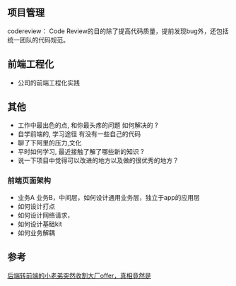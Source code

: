 ## 项目管理
codereview：
Code Review的目的除了提高代码质量，提前发现bug外，还包括统一团队的代码规范。
## 前端工程化
* 公司的前端工程化实践
## 其他
* 工作中最出色的点, 和你最头疼的问题 如何解决的 ?
* 自学前端的, 学习途径 有没有一些自己的代码
* 聊了下阿里的压力,文化
* 平时如何学习, 最近接触了解了哪些新的知识 ?
* 说一下项目中觉得可以改进的地方以及做的很优秀的地方？


### 前端页面架构

* 业务A 业务B，中间层，如何设计通用业务层，独立于app的应用层 
* 如何设计打点
* 如何设计网络请求，
* 如何设计基础kit
* 如何业务解耦


## 参考

[后端转前端的小老弟突然收割大厂offer，真相竟然是](https://juejin.im/post/5e8c6647e51d45470d527870)